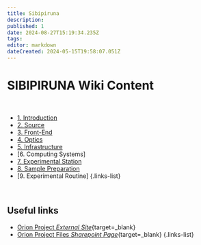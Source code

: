 ```yaml
---
title: Sibipiruna
description: 
published: 1
date: 2024-08-27T15:19:34.235Z
tags: 
editor: markdown
dateCreated: 2024-05-15T19:58:07.051Z
---
```


# SIBIPIRUNA Wiki Content

<br>

- [1. Introduction](/Orion/Sibipiruna/sib_intro)
- [2. Source](/Orion/Sibipiruna/sib_source)
- [3. Front-End](/Orion/Sibipiruna/sib_frontend)
- [4. Optics](/Orion/Sibipiruna/sib_optics)
- [5. Infrastructure](/Orion/Sibipiruna/sib_infra)
- [6. Computing Systems]
- [7. Experimental Station](/Orion/Sibipiruna/sib_exp_station)
- [8. Sample Preparation](/Orion/Sibipiruna/sib_sample_prep)
- [9. Experimental Routine]
{.links-list}

<br>

## Useful links

- [Orion Project *External Site*](https://cnpem.br/orion/){target=_blank}
- [Orion Project Files *Sharepoint Page*](https://cnpemcamp.sharepoint.com/sites/lnls/projectsII/SitePages/orionbeamlines.aspx){target=_blank}
{.links-list}